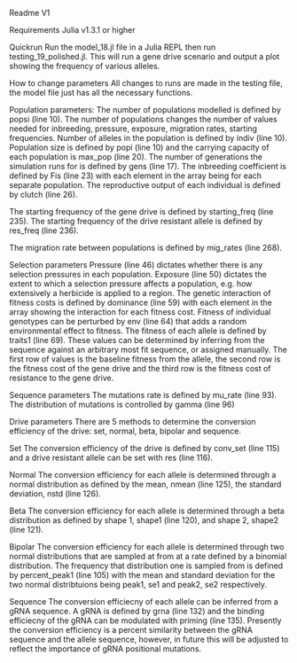 Readme V1

Requirements
Julia v1.3.1 or higher

Quickrun
Run the model_18.jl file in a Julia REPL then run testing_19_polished.jl.
This will run a gene drive scenario and output a plot showing the frequency of various alleles.

How to change parameters
All changes to runs are made in the testing file, the model file just has all the necessary functions.

Population parameters:
The number of populations modelled is defined by popsi (line 10). The number of populations changes the number of values needed for inbreeding, pressure, exposure, migration rates, starting frequencies.
Number of alleles in the population is defined by indiv (line 10).
Population size is defined by popi (line 10) and the carrying capacity of each population is max_pop (line 20).
The number of generations the simulation runs for is defined by gens (line 17).
The inbreeding coefficient is defined by Fis (line 23) with each element in the array being for each separate population.
The reproductive output of each individual is defined by clutch (line 26).

The starting frequency of the gene drive is defined by starting_freq (line 235).
The starting frequency of the drive resistant allele is defined by res_freq (line 236).

The migration rate between populations is defined by mig_rates (line 268).

Selection parameters
Pressure (line 46) dictates whether there is any selection pressures in each population.
Exposure (line 50) dictates the extent to which a selection pressure affects a population, e.g. how extensively a herbicide is applied to a region.
The genetic interaction of fitness costs is defined by dominance (line 59) with each element in the array showing the interaction for each fitness cost.
Fitness of individual genotypes can be perturbed by env (line 64) that adds a random environmental effect to fitness.
The fitness of each allele is defined by traits1 (line 69). These values can be determined by inferring from the sequence against an arbitrary most fit sequence, or assigned manually. The first row of values is the baseline fitness from the allele, the second row is the fitness cost of the gene drive and the third row is the fitness cost of resistance to the gene drive.

Sequence parameters
The mutations rate is defined by mu_rate (line 93).
The distribution of mutations is controlled by gamma (line 96)







Drive parameters
There are 5 methods to determine the conversion efficiency of the drive: set, normal, beta, bipolar and sequence.

Set
The conversion efficiency of the drive is defined by conv_set (line 115) and a drive resistant allele can be set with res (line 116).

Normal
The conversion efficiency for each allele is determined through a normal distribution as defined by the mean, nmean (line 125), the standard deviation, nstd (line 126).

Beta
The conversion efficiency for each allele is determined through a beta distribution as defined by shape 1, shape1 (line 120), and shape 2, shape2 (line 121).

Bipolar
The conversion efficiency for each allele is determined through two normal distributions that are sampled at from at a rate defined by a binomial distribution. The frequency that distribution one is sampled from is defined by percent_peak1 (line 105) with the mean and standard deviation for the two normal distribtuions being peak1, se1 and peak2, se2 respectively.

Sequence
The conversion efficiecny of each allele can be inferred from a gRNA sequence. A gRNA is defined by grna (line 132) and the binding efficiecny of the gRNA can be modulated with priming (line 135). Presently the conversion efficiency is a percent similarity between the gRNA sequence and the allele sequence, however, in future this will be adjusted to reflect the importance of gRNA positional mutations.


